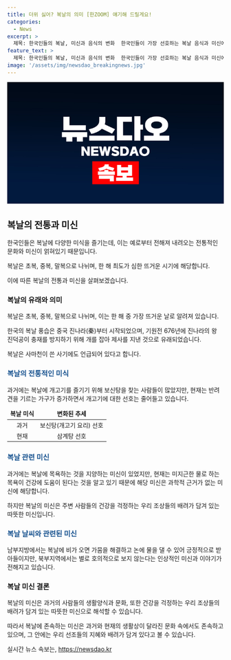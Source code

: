 ```yaml
---
title: 더위 싫어? 복날의 의미 [한ZOOM] 얘기해 드릴게요!
categories:
  - News
excerpt: >
  제목: 한국인들의 복날, 미신과 음식의 변화  한국인들이 가장 선호하는 복날 음식과 미신에 대한 풍부한 이야기. 전통적으로는 개고기인 보신탕이 인기를 끌었으나, 현재는 개고기에 대한 선호가 줄어들고 삼계탕이 가장 선호되는 복날 음식으로 조사됨. 미션에 대한 해석 역시 다양한 시대적 배경과 문화를 담고 있음을 설명하며, 과거와 현재의 변화를 알기 쉽게 풀어냄. 미신에도 부정적인 것뿐만이 아니라 따뜻한 배려와 의미가 담겨있음을 강조함. 또한, 복날에 대한 풍습을 흥미롭게 설명하며, 현재의 문화 변화와 관련하여 사람들의 호기심을 자극함.
feature_text: >
  제목: 한국인들의 복날, 미신과 음식의 변화  한국인들이 가장 선호하는 복날 음식과 미신에 대한 풍부한 이야기. 전통적으로는 개고기인 보신탕이 인기를 끌었으나, 현재는 개고기에 대한 선호가 줄어들고 삼계탕이 가장 선호되는 복날 음식으로 조사됨. 미션에 대한 해석 역시 다양한 시대적 배경과 문화를 담고 있음을 설명하며, 과거와 현재의 변화를 알기 쉽게 풀어냄. 미신에도 부정적인 것뿐만이 아니라 따뜻한 배려와 의미가 담겨있음을 강조함. 또한, 복날에 대한 풍습을 흥미롭게 설명하며, 현재의 문화 변화와 관련하여 사람들의 호기심을 자극함.
image: '/assets/img/newsdao_breakingnews.jpg'
---
```


<p><img src="/assets/img/newsdao_breakingnews.jpg" alt="firstkoreanews 속보" /></p>

<h2 data-ke-size="size26">복날의 전통과 미신</h2>

<p data-ke-size="size16">한국인들은 복날에 다양한 미식을 즐기는데, 이는 예로부터 전해져 내려오는 전통적인 문화와 미신이 얽혀있기 때문입니다.</p>

<p data-ke-size="size16">복날은 초복, 중복, 말복으로 나뉘며, 한 해 최도가 심한 뜨거운 시기에 해당합니다.</p>

<p data-ke-size="size16">이에 따른 복날의 전통과 미신을 살펴보겠습니다.</p>

<h3 data-ke-size="size24">복날의 유래와 의미</h3>

<p data-ke-size="size16">복날은 초복, 중복, 말복으로 나뉘며, 이는 한 해 중 가장 뜨거운 날로 알려져 있습니다.</p>

<p data-ke-size="size16">한국의 복날 풍습은 중국 진나라(秦)부터 시작되었으며, 기원전 676년에 진나라의 왕 진덕공이 충재를 방지하기 위해 개를 잡아 제사를 지낸 것으로 유래되었습니다.</p>

<p data-ke-size="size16">복날은 사마천이 쓴 사기에도 언급되어 있다고 합니다.</p>

<h3 data-ke-size="size24"><b><span style="color: #1a5490;">복날의 전통적인 미식</span></b></h3>

<p data-ke-size="size16">과거에는 복날에 개고기를 즐기기 위해 보신탕을 찾는 사람들이 많았지만, 현재는 반려견을 기르는 가구가 증가하면서 개고기에 대한 선호는 줄어들고 있습니다.</p>

<table>
<thead>
<tr>
<td style="text-align: center; height: 17px;"><b>복날 미식</b></td>
<td style="text-align: center; height: 17px;"><b>변화된 추세</b></td>
</tr>
</thead>
<tbody>
<tr>
<td style="text-align: center; height: 17px;">과거</td>
<td style="text-align: center; height: 17px;">보신탕(개고기 요리) 선호</td>
</tr>
<tr>
<td style="text-align: center; height: 17px;">현재</td>
<td style="text-align: center; height: 17px;">삼계탕 선호</td>
</tr>
</tbody>
</table>

<h3 data-ke-size="size24"><b><span style="color: #1a5490;">복날 관련 미신</span></b></h3>

<p data-ke-size="size16">과거에는 복날에 목욕하는 것을 지양하는 미신이 있었지만, 현재는 미지근한 물로 하는 목욕이 건강에 도움이 된다는 것을 알고 있기 때문에 해당 미신은 과학적 근거가 없는 미신에 해당합니다.</p>

<p data-ke-size="size16">하지만 복날의 미신은 주변 사람들의 건강을 걱정하는 우리 조상들의 배려가 담겨 있는 따뜻한 미신입니다.</p>

<h3 data-ke-size="size24"><b><span style="color: #1a5490;">복날 날씨와 관련된 미신</span></b></h3>

<p data-ke-size="size16">남부지방에서는 복날에 비가 오면 가뭄을 해결하고 논에 물을 댈 수 있어 긍정적으로 받아들이지만, 북부지역에서는 별로 호의적으로 보지 않는다는 인상적인 미신과 이야기가 전해지고 있습니다.</p>

<h3 data-ke-size="size24">복날 미신 결론</h3>

<p data-ke-size="size16">복날의 미신은 과거의 사람들의 생활양식과 문화, 또한 건강을 걱정하는 우리 조상들의 배려가 담겨 있는 따뜻한 미신으로 해석할 수 있습니다.</p>

<p data-ke-size="size16">따라서 복날에 존속하는 미신은 과거와 현재의 생활상이 달라진 문화 속에서도 존속하고 있으며, 그 안에는 우리 선조들의 지혜와 배려가 담겨 있다고 볼 수 있습니다.</p>
실시간 뉴스 속보는, <a href="https://newsdao.kr" rel="dofollow">https://newsdao.kr</a>


